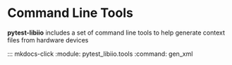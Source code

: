 # Command Line Tools

**pytest-libiio** includes a set of command line tools to help generate context files from hardware devices


::: mkdocs-click
    :module: pytest_libiio.tools
    :command: gen_xml